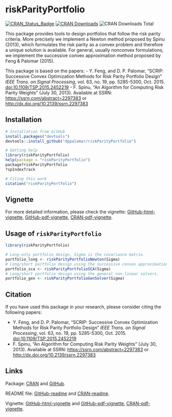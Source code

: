 <!-- README.md is generated from README.Rmd. Please edit that file -->
riskParityPortfolio
===================

[![CRAN\_Status\_Badge](http://www.r-pkg.org/badges/version/riskParityPotfolio)](http://cran.r-project.org/package=riskParityPortfolio)
[![CRAN
Downloads](http://cranlogs.r-pkg.org/badges/riskParityPortfolio)](http://cran.r-project.org/package=riskParityPortfolio)
![CRAN Downloads
Total](http://cranlogs.r-pkg.org/badges/grand-total/riskParityPortfolio?color=brightgreen)

This package provides tools to design portfolios that follow the risk
parity criteria. More precisely we implement a Newton method proposed by
Spinu (2013), which formulates the risk parity as a convex problem and
therefore a unique solution is available. For general, usually nonconvex
formulations, we implement the successive convex approximation method
proposed by Feng & Palomar (2015).

This package is based on the papers: - Y. Feng, and D. P. Palomar,
“SCRIP: Successive Convex Optimization Methods for Risk Parity Portfolio
Design” *IEEE Trans. on Signal Processing*, vol. 63, no. 19,
pp. 5285-5300, Oct. 2015. <doi:10.1109/TSP.2015.2452219> - F. Spinu, “An
Algorithm for Computing Risk Parity Weights” (July 30, 2013). Available
at SSRN: <https://ssrn.com/abstract=2297383> or
<http://dx.doi.org/10.2139/ssrn.2297383>

Installation
------------

``` r
# Installation from GitHub
install.packages("devtools")
devtools::install_github("dppalomar/riskParityPortfolio")

# Getting help
library(riskParityPortfolio)
help(package = "riskParityPortfolio")
package?riskParityPortfolio
?spIndexTrack

# Citing this work
citation("riskParityPortfolio")
```

Vignette
--------

For more detailed information, please check the vignette:
[GitHub-html-vignette](https://rawgit.com/dppalomar/riskParityPortfolio/master/vignettes/RiskParityPortfolio-vignette.html),
[GitHub-pdf-vignette](https://rawgit.com/dppalomar/riskParityPortfolio/master/vignettes/RiskParityPortfolio-vignette.pdf),
[CRAN-pdf-vignette](https://cran.r-project.org/web/packages/riskParityPortfolio/vignettes/RiskParityPortfolio-vignette.pdf).

Usage of `riskParityPortfolio`
------------------------------

``` r
library(riskParityPortfolio)

# Long-only portfolio design, Sigma is the covariance matrix.
portfolio_long <- riskParityPortfolioNewton(Sigma)
# Long/short portfolio design using the successive convex approximation method.
portfolio_sca <- riskParityPortfolioSCA(Sigma)
# Long/short portfolio design using the general non-linear solvers.
portfolio_gen <- riskParityPortfolioGenSolver(Sigma)
```

Citation
--------

If you have used this package in your research, please consider citing
the following papers:

-   Y. Feng, and D. P. Palomar, “SCRIP: Successive Convex Optimization
    Methods for Risk Parity Portfolio Design” *IEEE Trans. on Signal
    Processing*, vol. 63, no. 19, pp. 5285-5300, Oct. 2015.
    <doi:10.1109/TSP.2015.2452219>
-   F. Spinu, “An Algorithm for Computing Risk Parity Weights” (July 30,
    2013). Available at SSRN: <https://ssrn.com/abstract=2297383> or
    <http://dx.doi.org/10.2139/ssrn.2297383>

Links
-----

Package: [CRAN](https://cran.r-project.org/package=riskParityPortfolio)
and [GitHub](https://github.com/dppalomar/riskParityPortfolio).

README file:
[GitHub-readme](https://rawgit.com/dppalomar/riskParityPortfolio/master/README.html)
and
[CRAN-readme](https://cran.r-project.org/web/packages/riskParityPortfolio/README.html).

Vignette:
[GitHub-html-vignette](https://rawgit.com/dppalomar/riskParityPortfolio/master/vignettes/RiskParityPortfolio-vignette.html)
and
[GitHub-pdf-vignette](https://rawgit.com/dppalomar/riskParityPortfolio/master/vignettes/RiskParityPortfolio-vignette.pdf),
[CRAN-pdf-vignette](https://cran.r-project.org/web/packages/riskParityPortfolio/vignettes/RiskParityPortfolio-vignette.pdf).
